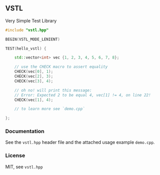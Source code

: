 ## VSTL
Very Simple Test Library

```c++
#include "vstl.hpp"

BEGIN(VSTL_MODE_LENIENT)

TEST(hello_vstl) {

	std::vector<int> vec {1, 2, 3, 4, 5, 6, 7, 8};

	// use the CHECK macro to assert equality
	CHECK(vec[0], 1);
	CHECK(vec[2], 3);
	CHECK(vec[3], 4);

	// oh no! will print this message:
	// Error: Expected 2 to be equal 4, vec[1] != 4, on line 22!
	CHECK(vec[1], 4);

	// to learn more see `demo.cpp`

};
```

### Documentation
See the `vstl.hpp` header file and
the attached usage example `demo.cpp`.

### License
MIT, see `vstl.hpp`
